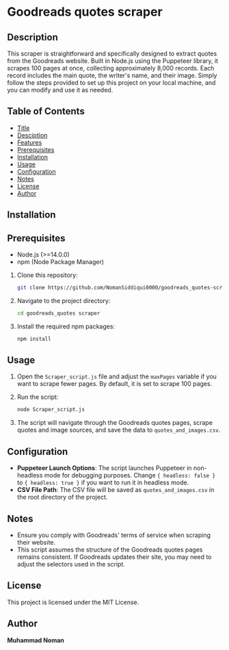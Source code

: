 
# Goodreads quotes scraper
## Description

This scraper is straightforward and specifically designed to extract quotes from the Goodreads website. Built in Node.js using the Puppeteer library, it scrapes 100 pages at once, collecting approximately 8,000 records. Each record includes the main quote, the writer's name, and their image. Simply follow the steps provided to set up this project on your local machine, and you can modify and use it as needed.
## Table of Contents
- [Title](#title)
- [Desciption](#Description)
- [Features](#features)
- [Prerequisites](#prerequisites)
- [Installation](#installation)
- [Usage](#usage)
- [Configuration](#configuration)
- [Notes](#notes)
- [License](#license)
- [Author](#author)

## Installation

## Prerequisites

- Node.js (>=14.0.0)
- npm (Node Package Manager)

1. Clone this repository:

    ```bash
    git clone https://github.com/NomanSiddiqui0000/goodreads_quotes-scraper.git
    ```

2. Navigate to the project directory:

    ```bash
    cd goodreads_quotes scraper
    ```

3. Install the required npm packages:

    ```bash
    npm install
    ```

## Usage

1. Open the `Scraper_script.js` file and adjust the `maxPages` variable if you want to scrape fewer pages. By default, it is set to scrape 100 pages.

2. Run the script:

    ```bash
    node Scraper_script.js
    ```

3. The script will navigate through the Goodreads quotes pages, scrape quotes and image sources, and save the data to `quotes_and_images.csv`.

## Configuration

- **Puppeteer Launch Options**: The script launches Puppeteer in non-headless mode for debugging purposes. Change `{ headless: false }` to `{ headless: true }` if you want to run it in headless mode.
- **CSV File Path**: The CSV file will be saved as `quotes_and_images.csv` in the root directory of the project.

## Notes

- Ensure you comply with Goodreads' terms of service when scraping their website.
- This script assumes the structure of the Goodreads quotes pages remains consistent. If Goodreads updates their site, you may need to adjust the selectors used in the script.

## License

This project is licensed under the MIT License.

## Author

**Muhammad Noman**


